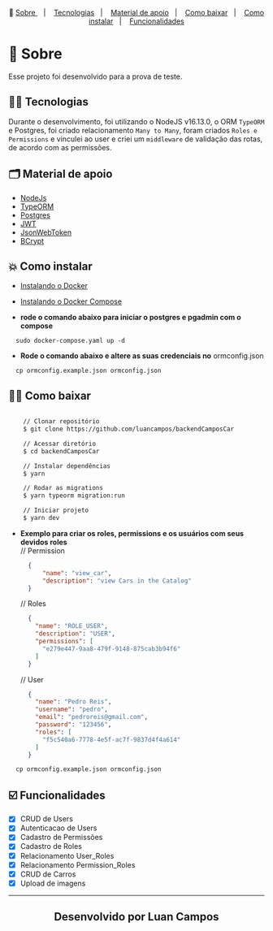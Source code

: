 <p align="center">🎉
  <a href="#-sobre"> Sobre </a>&nbsp;&nbsp;&nbsp;|&nbsp;&nbsp;&nbsp;
  <a href="#-conceitos-ensinados">Tecnologias</a>&nbsp;&nbsp;&nbsp;|&nbsp;&nbsp;&nbsp;
  <a href="#-material-de-apoio">Material de apoio</a>&nbsp;&nbsp;&nbsp;|&nbsp;&nbsp;&nbsp;
    <a href="#-como-baixar">Como baixar</a>&nbsp;&nbsp;&nbsp;|&nbsp;&nbsp;&nbsp;
    <a href="#-como-instalar">Como instalar</a>&nbsp;&nbsp;&nbsp;|&nbsp;&nbsp;&nbsp;
    <a href="#️-funcionalidades">Funcionalidades</a>
</p>

# 🔖 Sobre

Esse projeto foi desenvolvido para a prova de teste.

## ✍🏻 Tecnologias

Durante o desenvolvimento, foi utilizando o NodeJS v16.13.0, o ORM `TypeORM` e Postgres, foi criado relacionamento `Many to Many`, foram criados `Roles e Permissions` e vinculei ao user e criei um `middleware` de validação das rotas, de acordo com as permissões.

## 🗂 Material de apoio

- [NodeJs](https://nodejs.org/en/)
- [TypeORM](https://typeorm.io)
- [Postgres](https://www.postgresql.org/)
- [JWT](https://jwt.io)
- [JsonWebToken](https://npmjs.com/package/jsonwebtoken)
- [BCrypt](https://npmjs.com/package/bcrypt)

## 💥 Como instalar

- [Instalando o Docker](https://docs.docker.com/get-docker/)
- [Instalando o Docker Compose](https://docs.docker.com/compose/install/)

- **rode o comando abaixo para iniciar o postgres e pgadmin com o compose**

```shell
  sudo docker-compose.yaml up -d
```

- **Rode o comando abaixo e altere as suas credenciais no** ormconfig.json

```shell
  cp ormconfig.example.json ormconfig.json
```

## 👍🏻 Como baixar

```bash

    // Clonar repositório
    $ git clone https://github.com/luancampos/backendCamposCar

    // Acessar diretório
    $ cd backendCamposCar

    // Instalar dependências
    $ yarn

    // Rodar as migrations
    $ yarn typeorm migration:run

    // Iniciar projeto
    $ yarn dev
```

- **Exemplo para criar os roles, permissions e os usuários com seus devidos roles**<br />
  // Permission
  ```json
    {
	    "name": "view_car",
	    "description": "view Cars in the Catalog"
    }
  ```
  // Roles
  ```json
    {
      "name": "ROLE_USER",
      "description": "USER",
      "permissions": [
        "e279e447-9aa8-479f-9148-875cab3b94f6"
      ]
    }
  ```
  
  // User
  ```json
    {
      "name": "Pedro Reis",
      "username": "pedro",
      "email": "pedroreis@gmail.com",
      "password": "123456",
      "roles": [
        "f5c540a6-7778-4e5f-ac7f-9837d4f4a614"
      ]
    }
  ```
  

```shell
  cp ormconfig.example.json ormconfig.json
```

## ☑️ Funcionalidades

- [x] CRUD de Users <br/>
- [x] Autenticacao de Users<br/>
- [x] Cadastro de Permissões<br/>
- [x] Cadastro de Roles<br/>
- [x] Relacionamento User_Roles<br/>
- [x] Relacionamento Permission_Roles<br/>
- [x] CRUD de Carros<br/>
- [x] Upload de imagens<br />

---

<h2 align="center">Desenvolvido por  Luan Campos </h2>
